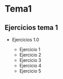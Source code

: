 # Tema1

## Ejercicios tema 1

*  Ejercicios 1.0

   * Ejercicio 1
   * Ejercicio 2
   * Ejercicio 3
   * Ejercicio 4
   * Ejercicio 5
